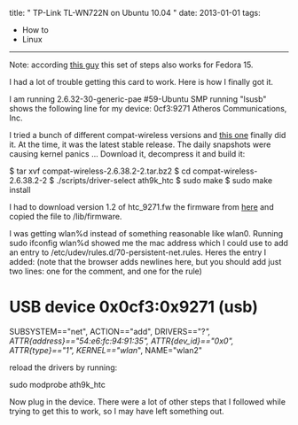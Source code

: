 title: " TP-Link TL-WN722N on Ubuntu 10.04 "
date: 2013-01-01
tags:
- How to
- Linux
---


Note: according [this guy](http://ricardolopes.net/blog/tutorial-my-perfect-linux-setup-with-fedora-15-lovelock/ "this guy") this set of steps also works for Fedora 15.

I had a lot of trouble getting this card to work.  Here is how I finally got it.

I am running 2.6.32-30-generic-pae #59-Ubuntu SMP
running "lsusb" shows the following line for my device: 0cf3:9271 Atheros Communications, Inc.

I tried a bunch of different compat-wireless versions and [this one](http://linuxwireless.org/download/compat-wireless-2.6/compat-wireless-2.6.tar.bz2) finally did it.  At the time, it was the latest stable release.  The daily snapshots were causing kernel panics ... Download it, decompress it and build it:

$ tar xvf compat-wireless-2.6.38.2-2.tar.bz2
$ cd compat-wireless-2.6.38.2-2
$ ./scripts/driver-select ath9k_htc
$ sudo make
$ sudo make install

I had to download version 1.2 of htc_9271.fw the firmware from [here](http://wireless.kernel.org/download/htc_fw/) and copied the file to /lib/firmware.

I was getting wlan%d instead of something reasonable like wlan0. Running sudo ifconfig wlan%d showed me the mac address which I could use to add an entry to /etc/udev/rules.d/70-persistent-net.rules.  Heres the entry I added: (note that the browser adds newlines here, but you should add just two lines: one for the comment, and one for the rule)

# USB device 0x0cf3:0x9271 (usb)
SUBSYSTEM=="net", ACTION=="add", DRIVERS=="?*", ATTR{address}=="54:e6:fc:94:91:35", ATTR{dev_id}=="0x0", ATTR{type}=="1", KERNEL=="wlan*", NAME="wlan2"

reload the drivers by running:

sudo modprobe ath9k_htc

Now plug in the device.  There were a lot of other steps that I followed while trying to get this to work, so I may have left something out.



